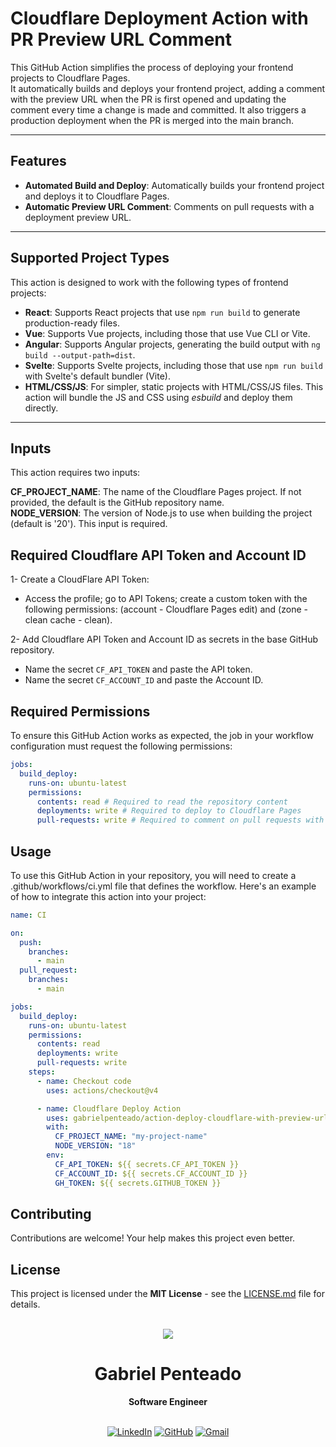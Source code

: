 # Cloudflare Deployment Action with PR Preview URL Comment

This GitHub Action simplifies the process of deploying your frontend projects to Cloudflare Pages.  
It automatically builds and deploys your frontend project, adding a comment with the preview URL when the PR is first opened and updating the comment every time a change is made and committed.
It also triggers a production deployment when the PR is merged into the main branch.

---

## Features

- **Automated Build and Deploy**: Automatically builds your frontend project and deploys it to Cloudflare Pages.
- **Automatic Preview URL Comment**: Comments on pull requests with a deployment preview URL.

---

## Supported Project Types

This action is designed to work with the following types of frontend projects:

- **React**: Supports React projects that use `npm run build` to generate production-ready files.
- **Vue**: Supports Vue projects, including those that use Vue CLI or Vite.
- **Angular**: Supports Angular projects, generating the build output with `ng build --output-path=dist`.
- **Svelte**: Supports Svelte projects, including those that use `npm run build` with Svelte's default bundler (Vite).
- **HTML/CSS/JS**: For simpler, static projects with HTML/CSS/JS files. This action will bundle the JS and CSS using _esbuild_ and deploy them directly.

---

## Inputs

This action requires two inputs:

**CF_PROJECT_NAME**: The name of the Cloudflare Pages project. If not provided, the default is the GitHub repository name.  
**NODE_VERSION**: The version of Node.js to use when building the project (default is '20'). This input is required.

## Required Cloudflare API Token and Account ID

1- Create a CloudFlare API Token:

- Access the profile; go to API Tokens; create a custom token with the following permissions: (account - Cloudflare Pages edit) and (zone - clean cache - clean).

2- Add Cloudflare API Token and Account ID as secrets in the base GitHub repository.

- Name the secret `CF_API_TOKEN` and paste the API token.
- Name the secret `CF_ACCOUNT_ID` and paste the Account ID.

## Required Permissions

To ensure this GitHub Action works as expected, the job in your workflow configuration must request the following permissions:

```yaml
jobs:
  build_deploy:
    runs-on: ubuntu-latest
    permissions:
      contents: read # Required to read the repository content
      deployments: write # Required to deploy to Cloudflare Pages
      pull-requests: write # Required to comment on pull requests with deployment preview URL
```

## Usage

To use this GitHub Action in your repository, you will need to create a .github/workflows/ci.yml file that defines the workflow. Here's an example of how to integrate this action into your project:

```yaml
name: CI

on:
  push:
    branches:
      - main
  pull_request:
    branches:
      - main

jobs:
  build_deploy:
    runs-on: ubuntu-latest
    permissions:
      contents: read
      deployments: write
      pull-requests: write
    steps:
      - name: Checkout code
        uses: actions/checkout@v4

      - name: Cloudflare Deploy Action
        uses: gabrielpenteado/action-deploy-cloudflare-with-preview-url@v1
        with:
          CF_PROJECT_NAME: "my-project-name"
          NODE_VERSION: "18"
        env:
          CF_API_TOKEN: ${{ secrets.CF_API_TOKEN }}
          CF_ACCOUNT_ID: ${{ secrets.CF_ACCOUNT_ID }}
          GH_TOKEN: ${{ secrets.GITHUB_TOKEN }}
```

## Contributing

Contributions are welcome! Your help makes this project even better.

## License

This project is licensed under the **MIT License** - see the [LICENSE.md](https://github.com/gabrielpenteado/action-deploy-cloudflare-with-preview-url/blob/main/LICENSE.md) file for details.

<br>
<div align="center">
  <img src="https://images.weserv.nl/?url=avatars.githubusercontent.com/u/63300269?v=4&h=100&w=100&fit=cover&mask=circle&maxage=7d" />
  <h1>Gabriel Penteado</h1>
  <strong>Software Engineer</strong>
  <br/>
  <br/>

[![LinkedIn](https://img.shields.io/badge/LinkedIn-0077B5?style=for-the-badge&logo=linkedin&logoColor=white)](https://www.linkedin.com/in/gabriel-penteado)
[![GitHub](https://img.shields.io/badge/GitHub-100000?style=for-the-badge&logo=github&logoColor=white)](https://github.com/gabrielpenteado)
[![Gmail](https://img.shields.io/badge/gabripenteado@gmail.com-D14836?style=for-the-badge&logo=gmail&logoColor=white)](mailto:gabripenteado@gmail.com)
<br />
<br />

</div>
